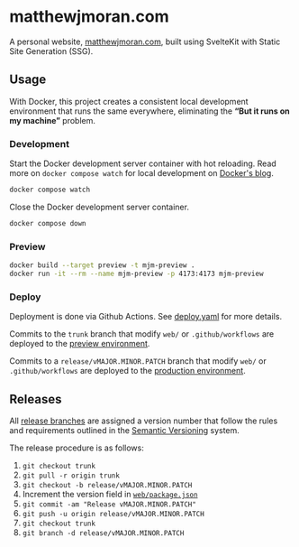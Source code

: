 # matthewjmoran.com

A personal website, [matthewjmoran.com](https://matthewjmoran.com/), built using SvelteKit with Static Site Generation (SSG).

## Usage

With Docker, this project creates a consistent local development environment that runs the same everywhere, eliminating the __“But it runs on my machine”__ problem.

### Development

Start the Docker development server container with hot reloading. Read more on `docker compose watch` for local development on [Docker's blog](https://www.docker.com/blog/announcing-docker-compose-watch-ga-release/).

```bash
docker compose watch
```

Close the Docker development server container.

```bash
docker compose down
```

### Preview

```bash
docker build --target preview -t mjm-preview .
docker run -it --rm --name mjm-preview -p 4173:4173 mjm-preview
```

### Deploy

Deployment is done via Github Actions. See [deploy.yaml](.github/workflows/deploy.yaml) for more details.

Commits to the `trunk` branch that modify `web/` or `.github/workflows` are deployed to the [preview environment](https://preview.matthewjmoran.pages.dev/).

Commits to a `release/vMAJOR.MINOR.PATCH` branch that modify `web/` or `.github/workflows` are deployed to the [production environment](https://matthewjmoran.com/).

## Releases

All [release branches](https://trunkbaseddevelopment.com/branch-for-release/) are assigned a version number that follow the rules and requirements outlined in the [Semantic Versioning](https://semver.org/) system.

The release procedure is as follows:

1. `git checkout trunk`
2. `git pull -r origin trunk`
3. `git checkout -b release/vMAJOR.MINOR.PATCH`
4. Increment the version field in [`web/package.json`](web/package.json)
5. `git commit -am "Release vMAJOR.MINOR.PATCH"`
6. `git push -u origin release/vMAJOR.MINOR.PATCH`
7. `git checkout trunk`
8. `git branch -d release/vMAJOR.MINOR.PATCH`
